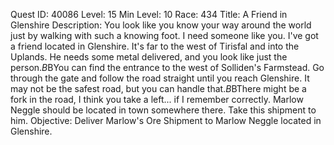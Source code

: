 Quest ID: 40086
Level: 15
Min Level: 10
Race: 434
Title: A Friend in Glenshire
Description: You look like you know your way around the world just by walking with such a knowing foot. I need someone like you. I've got a friend located in Glenshire. It's far to the west of Tirisfal and into the Uplands. He needs some metal delivered, and you look like just the person.$B$BYou can find the entrance to the west of Solliden's Farmstead. Go through the gate and follow the road straight until you reach Glenshire. It may not be the safest road, but you can handle that.$B$BThere might be a fork in the road, I think you take a left... if I remember correctly. Marlow Neggle should be located in town somewhere there. Take this shipment to him.
Objective: Deliver Marlow's Ore Shipment to Marlow Neggle located in Glenshire.
